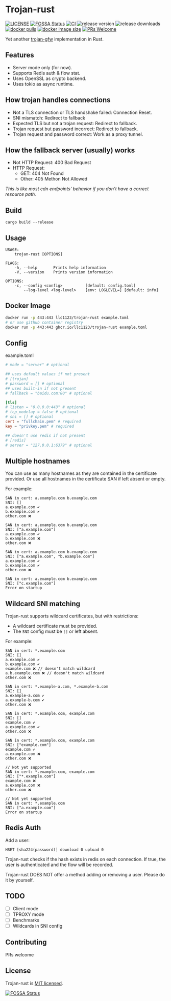 # Trojan-rust

[![LICENSE](https://img.shields.io/badge/license-MIT-blue.svg)](https://github.com/llc1123/trojan-rust/blob/master/LICENSE)
[![FOSSA Status](https://app.fossa.com/api/projects/git%2Bgithub.com%2Fllc1123%2Ftrojan-rust.svg?type=shield)](https://app.fossa.com/projects/git%2Bgithub.com%2Fllc1123%2Ftrojan-rust?ref=badge_shield)
[![CI](https://img.shields.io/github/workflow/status/llc1123/trojan-rust/nightly)](https://github.com/llc1123/trojan-rust/actions)
![release version](https://img.shields.io/github/v/release/llc1123/trojan-rust)
![release downloads](https://img.shields.io/github/downloads/llc1123/trojan-rust/total)
[![docker pulls](https://img.shields.io/docker/pulls/llc1123/trojan-rust)](https://hub.docker.com/r/llc1123/trojan-rust)
[![docker image size](https://img.shields.io/docker/image-size/llc1123/trojan-rust/latest)](https://hub.docker.com/r/llc1123/trojan-rust)
[![PRs Welcome](https://img.shields.io/badge/PRs-welcome-brightgreen.svg)](https://github.com/llc1123/trojan-rust/pulls)

Yet another [trojan-gfw](https://trojan-gfw.github.io/trojan/) implementation in Rust.

## Features
- Server mode only (for now).
- Supports Redis auth & flow stat.
- Uses OpenSSL as crypto backend.
- Uses tokio as async runtime.

## How trojan handles connections

- Not a TLS connection or TLS handshake failed: Connection Reset.
- SNI mismatch: Redirect to fallback
- Expected TLS but not a trojan request: Redirect to fallback.
- Trojan request but password incorrect: Redirect to fallback.
- Trojan request and password correct: Work as a proxy tunnel.

## How the fallback server (usually) works

- Not HTTP Request: 400 Bad Request
- HTTP Request: 
  - GET: 404 Not Found
  - Other: 405 Methon Not Allowed

_This is like most cdn endpoints' behavior if you don't have a correct resource path._

## Build
```
cargo build --release
```

## Usage
```
USAGE:
    trojan-rust [OPTIONS]

FLAGS:
    -h, --help       Prints help information
    -V, --version    Prints version information

OPTIONS:
    -c, --config <config>          [default: config.toml]
        --log-level <log-level>    [env: LOGLEVEL=] [default: info]
```

## Docker Image
```bash
docker run -p 443:443 llc1123/trojan-rust example.toml
# or use github container registry
docker run -p 443:443 ghcr.io/llc1123/trojan-rust example.toml
```

## Config

example.toml

```toml
# mode = "server" # optional

## uses default values if not present
# [trojan]
# password = [] # optional
## uses built-in if not present
# fallback = "baidu.com:80" # optional

[tls]
# listen = "0.0.0.0:443" # optional
# tcp_nodelay = false # optional
# sni = [] # optional
cert = "fullchain.pem" # required
key = "privkey.pem" # required

## doesn't use redis if not present
# [redis]
# server = "127.0.0.1:6379" # optional
```

## Multiple hostnames
You can use as many hostnames as they are contained in the certificate provided. Or use all hostnames in the certificate SAN if left absent or empty.

For example:
```
SAN in cert: a.example.com b.example.com
SNI: []
a.example.com ✔️
b.example.com ✔️
other.com ❌

SAN in cert: a.example.com b.example.com
SNI: ["a.example.com"]
a.example.com ✔️
b.example.com ❌
other.com ❌

SAN in cert: a.example.com b.example.com
SNI: ["a.example.com", "b.example.com"]
a.example.com ✔️
b.example.com ✔️
other.com ❌

SAN in cert: a.example.com b.example.com
SNI: ["c.example.com"]
Error on startup
```

## Wildcard SNI matching
Trojan-rust supports wildcard certificates, but with restrictions:
- A wildcard certificate must be provided.
- The `SNI` config must be `[]` or left absent.

For example:
```
SAN in cert: *.example.com
SNI: []
a.example.com ✔️
b.example.com ✔️
example.com ❌ // doesn't match wildcard
a.b.example.com ❌ // doesn't match wildcard
other.com ❌

SAN in cert: *.example-a.com, *.example-b.com
SNI: []
a.example-a.com ✔️
a.example-b.com ✔️
other.com ❌

SAN in cert: *.example.com, example.com
SNI: []
example.com ✔️
a.example.com ✔️
other.com ❌

SAN in cert: *.example.com, example.com
SNI: ["example.com"]
example.com ✔️
a.example.com ❌
other.com ❌

// Not yet supported
SAN in cert: *.example.com, example.com
SNI: ["*.example.com"] 
example.com ❌
a.example.com ❌ 
other.com ❌

// Not yet supported
SAN in cert: *.example.com
SNI: ["a.example.com"] 
Error on startup
```

## Redis Auth
Add a user:
```
HSET [sha224(password)] download 0 upload 0
```
Trojan-rust checks if the hash exists in redis on each connection. If true, the user is authenticated and the flow will be recorded.

Trojan-rust DOES NOT offer a method adding or removing a user. Please do it by yourself.

## TODO

- [ ] Client mode
- [ ] TPROXY mode
- [ ] Benchmarks
- [ ] Wildcards in SNI config

## Contributing
PRs welcome

## License
Trojan-rust is [MIT licensed](https://github.com/llc1123/trojan-rust/blob/master/LICENSE).

[![FOSSA Status](https://app.fossa.com/api/projects/git%2Bgithub.com%2Fllc1123%2Ftrojan-rust.svg?type=large)](https://app.fossa.com/projects/git%2Bgithub.com%2Fllc1123%2Ftrojan-rust?ref=badge_large)